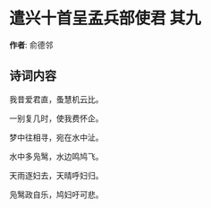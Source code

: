# 遣兴十首呈孟兵部使君  其九

**作者**: 俞德邻

## 诗词内容

我昔爱君直，蚤慧机云比。

一别复几时，使我费怀企。

梦中往相寻，宛在水中沚。

水中多凫鹥，水边鸣鸠飞。

天雨逐妇去，天晴呼妇归。

凫鹥政自乐，鸠妇吁可悲。


